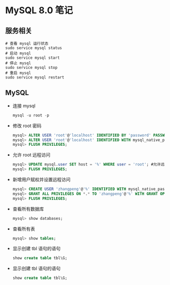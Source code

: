 # MySQL 8.0 笔记

## 服务相关

```shell
# 查看 mysql 运行状态
sudo service mysql status
# 启动 mysql
sudo service mysql start
# 停止 mysql
sudo service mysql stop
# 重启 mysql
sudo service mysql restart
```

## MySQL

- 连接 mysql
  
    ```sql
    mysql -u root -p
    ```

- 修改 root 密码

    ```sql
    mysql> ALTER USER 'root'@'localhost' IDENTIFIED BY 'password' PASSWORD EXPIRE NEVER; #修改加密规则
    mysql> ALTER USER 'root'@'localhost' IDENTIFIED WITH mysql_native_password BY '新密码'; #使用mysql_native_password重新修改密码
    mysql> FLUSH PRIVILEGES;
    ```

- 允许 root 远程访问

    ```sql
    mysql> UPDATE mysql.user SET host = '%' WHERE user = 'root'; #允许远程访问
    mysql> FLUSH PRIVILEGES;
    ```

- 新增用户赋权并设置远程访问

    ```sql
    mysql> CREATE USER 'zhangpeng'@'%' IDENTIFIED WITH mysql_native_password BY 'password';
    mysql> GRANT ALL PRIVILEGES ON *.* TO 'zhangpeng'@'%' WITH GRANT OPTION;
    mysql> FLUSH PRIVILEGES;
    ```

- 查看所有数据库
  
    ```sql
    mysql> show databases; 
    ```

- 查看所有表
  
    ```sql
    mysql> show tables; 
    ```

- 显示创建 tbl 语句的语句
  
    ```sql
    show create table tbl\G;
    ```

- 显示创建 tbl 语句的语句
  
    ```sql
    show create table tbl\G;
    ```
